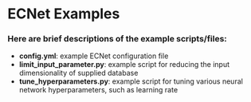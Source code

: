 # ECNet Examples

### Here are brief descriptions of the example scripts/files:

  - **config.yml**: example ECNet configuration file
  - **limit_input_parameter.py**: example script for reducing the input dimensionality of supplied database
  - **tune_hyperparameters.py**: example script for tuning various neural network hyperparameters, such as learning rate

